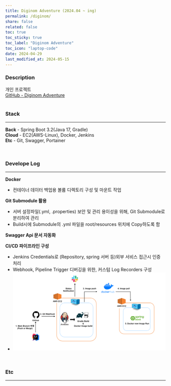 ```yaml
---
title: Diginom Adventure (2024.04 ~ ing)
permalink: /diginom/
share: false
related: false
toc: true
toc_sticky: true
toc_label: "Diginom Adventure"
toc_icon: "laptop-code"
date: 2024-04-29
last_modified_at: 2024-05-15
---
```


### Description

개인 프로젝트  
[GitHub - Diginom Adventure](https://github.com/one-zeze/Diginom-Adventure)  
<br>

<!-- 일정관리/스터디 플랫폼(웹).
자신이 어떠한 목표를 도달하기 위해 진행했던 모든 과정들을 시각화하고, 시각화된 db들이 포트폴리오로처럼 구축되고 커스텀할 수 있는, 과정 + 결과로 나를 증명할 수 있는 서비스를 목표로 합니다.
<br> -->

### Stack

---

**Back** - Spring Boot 3.2(Java 17, Gradle)  
**Cloud** - EC2(AWS-Linux), Docker, Jenkins  
**Etc** - Git, Swagger, Portainer

<!-- **Front** - React, TypeScript, Recoil   -->
<br>

### Develope Log

---

**Docker**

- 컨테이너 데이터 백업용 볼륨 디렉토리 구성 및 마운트 작업

**Git Submodule 활용**

- 서버 설정파일(.yml, .properties) 보안 및 관리 용이성을 위해, Git Submodule로 분리하여 관리
- Build시에 Submodule의 .yml 파일을 root/resources 위치에 Copy하도록 함

**Swagger Api 문서 자동화**

**CI/CD 파이프라인 구성**

- Jenkins Credentials로 (Repository, spring 서버 등)외부 서비스 접근시 인증 처리
- Webhook, Pipeline Trigger 디버깅을 위한, 커스텀 Log Recorders 구성
- ![architecture](/assets/img/pipeline.png)
<!-- ![architecture](/assets/img/pipeline.png) -->

<br>

### Etc

---
